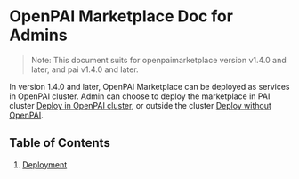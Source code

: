 # OpenPAI Marketplace Doc for Admins

> Note: This document suits for openpaimarketplace version v1.4.0 and later, and pai v1.4.0 and later.

In version 1.4.0 and later, OpenPAI Marketplace can be deployed as services in OpenPAI cluster.
Admin can choose to deploy the marketplace in PAI cluster [Deploy in OpenPAI cluster](./deployment.md#Deploy-in-PAI-cluster), or outside the cluster [Deploy without OpenPAI](./deployment.md#Deploy-without-OpenPAI).

## Table of Contents

1. [Deployment](./deployment.md)
